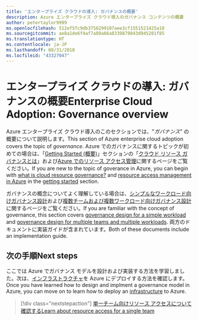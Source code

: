 ```yaml
---
title: 'エンタープライズ クラウドの導入: ガバナンスの概要'
description: Azure エンタープライズ クラウド導入のガバナンス コンテンツの概要
author: petertaylor9999
ms.openlocfilehash: 512ef5fc9db3756299107aee3cf1551521425a10
ms.sourcegitcommit: ae8a1de6f4af7a89a66a8339879843d945201f85
ms.translationtype: HT
ms.contentlocale: ja-JP
ms.lasthandoff: 08/31/2018
ms.locfileid: "43327047"
---
```

# <a name="enterprise-cloud-adoption-governance-overview"></a><span data-ttu-id="3ae68-103">エンタープライズ クラウドの導入: ガバナンスの概要</span><span class="sxs-lookup"><span data-stu-id="3ae68-103">Enterprise Cloud Adoption: Governance overview</span></span>

<span data-ttu-id="3ae68-104">Azure エンタープライズ クラウド導入のこのセクションでは、"*ガバナンス*" の概要について説明します。</span><span class="sxs-lookup"><span data-stu-id="3ae68-104">This section of Azure enterprise cloud adoption covers the topic of *governance*.</span></span> <span data-ttu-id="3ae68-105">Azure でのガバナンスに関するトピックが初めての場合は、「[Getting Started (概要)](../getting-started/overview.md)」セクションの「[クラウド リソース ガバナンスとは](../getting-started/what-is-governance.md)」および[Azure でのリソース アクセス管理](../getting-started/azure-resource-access.md)に関するページをご覧ください。</span><span class="sxs-lookup"><span data-stu-id="3ae68-105">If you are new to the topic of goverance in Azure, you can begin with [what is cloud resource governance?](../getting-started/what-is-governance.md) and [resource access management in Azure](../getting-started/azure-resource-access.md) in the [getting started](../getting-started/overview.md) section.</span></span>

<span data-ttu-id="3ae68-106">ガバナンスの概念についてよく理解している場合は、[シンプルなワークロード向けガバナンス設計](governance-single-team.md)および[複数チームおよび複数ワークロード向けガバナンス設計](governance-multiple-teams.md)に関するページをご覧ください。</span><span class="sxs-lookup"><span data-stu-id="3ae68-106">If you are familiar with the concept of governance, this section covers [governance design for a simple workload](governance-single-team.md) and [governance design for multiple teams and multiple workloads](governance-multiple-teams.md).</span></span> <span data-ttu-id="3ae68-107">両方のドキュメントに実装ガイドが含まれています。</span><span class="sxs-lookup"><span data-stu-id="3ae68-107">Both of these documents include an implementation guide.</span></span>

## <a name="next-steps"></a><span data-ttu-id="3ae68-108">次の手順</span><span class="sxs-lookup"><span data-stu-id="3ae68-108">Next steps</span></span>

<span data-ttu-id="3ae68-109">ここでは Azure でガバナンス モデルを設計および実装する方法を学習しました。次は、[インフラストラクチャ](../infrastructure/basic-workload.md)を Azure にデプロイする方法を確認します。</span><span class="sxs-lookup"><span data-stu-id="3ae68-109">Once you have learned how to design and implment a governance model in Azure, you can move on to learn how to deploy an [infrastructure](../infrastructure/basic-workload.md) to Azure.</span></span>

> [!div class="nextstepaction"]
> [<span data-ttu-id="3ae68-110">単一チーム向けリソース アクセスについて確認する</span><span class="sxs-lookup"><span data-stu-id="3ae68-110">Learn about resource access for a single team</span></span>](governance-single-team.md)